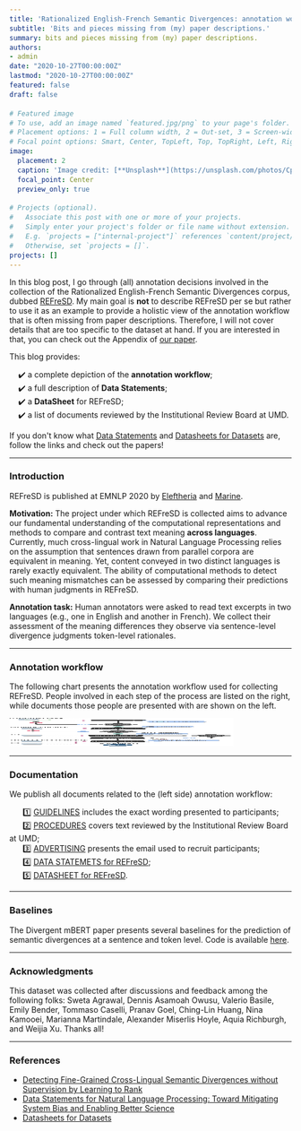 ```yaml
---
title: 'Rationalized English-French Semantic Divergences: annotation workflow'
subtitle: 'Bits and pieces missing from (my) paper descriptions.'
summary: bits and pieces missing from (my) paper descriptions.
authors:
- admin
date: "2020-10-27T00:00:00Z"
lastmod: "2020-10-27T00:00:00Z"
featured: false
draft: false

# Featured image
# To use, add an image named `featured.jpg/png` to your page's folder.
# Placement options: 1 = Full column width, 2 = Out-set, 3 = Screen-width
# Focal point options: Smart, Center, TopLeft, Top, TopRight, Left, Right, BottomLeft, Bottom, BottomRight
image:
  placement: 2
  caption: 'Image credit: [**Unsplash**](https://unsplash.com/photos/CpkOjOcXdUY)'
  focal_point: Center
  preview_only: true

# Projects (optional).
#   Associate this post with one or more of your projects.
#   Simply enter your project's folder or file name without extension.
#   E.g. `projects = ["internal-project"]` references `content/project/deep-learning/index.md`.
#   Otherwise, set `projects = []`.
projects: []
---
```


In this blog post, I go through (all) annotation decisions involved in the collection of the Rationalized English-French
Semantic Divergences corpus, dubbed [REFreSD](https://github.com/Elbria/xling-SemDiv/tree/master/REFreSD). 
My main goal is **not** to describe REFreSD per se but rather to use it as 
an example to provide a holistic view of the annotation workflow that is
often missing from paper descriptions. Therefore, I will not
cover details that are too specific to the dataset at hand. 
If you are interested in that, you can check out the Appendix of [our paper](https://arxiv.org/pdf/2010.03662.pdf).


This blog provides:  

&nbsp; &nbsp; :heavy_check_mark: a complete depiction of the **annotation workflow**; <br>
&nbsp; &nbsp; :heavy_check_mark: a full description of **Data Statements**; <br>
&nbsp; &nbsp; :heavy_check_mark: a **DataSheet** for REFreSD; <br>
&nbsp; &nbsp; :heavy_check_mark: a list of documents reviewed by the Institutional Review Board at UMD. <br>
 

If you don't know what [Data Statements](https://www.aclweb.org/anthology/Q18-1041.pdf) and 
[Datasheets for Datasets](https://arxiv.org/pdf/1803.09010.pdf) are, follow the links and check out the papers!
 
-------------------------------------------------------------------

### Introduction

REFreSD is published at EMNLP 2020 by  [Eleftheria](http://localhost:1313/#about) and [Marine](https://www.cs.umd.edu/~marine/). 
 
**Motivation:** The project under which REFreSD is collected
 aims to advance our fundamental understanding of the computational representations and methods to compare and contrast text meaning **across languages**. Currently, much cross-lingual work in Natural
 Language Processing relies on the assumption that sentences drawn from parallel corpora are equivalent in meaning. 
 Yet, content conveyed in two distinct languages is rarely exactly equivalent. The ability of 
computational methods to detect such meaning mismatches can be assessed by comparing their predictions with human judgments in
 REFreSD.
  
**Annotation task:** Human annotators were asked to read text excerpts in two languages (e.g., one in English and another in French). We collect their assessment of the meaning differences they observe via sentence-level divergence judgments token-level rationales. 

-------------------------------------------------------------------

### Annotation workflow 

The following chart presents the annotation workflow used for collecting REFreSD. People involved
in each step of the process are listed on the right, while documents those people are presented 
with are shown on the left. 

<img src="files/REFreSD.pdf" height="50px" width="400px" >

-------------------------------------------------------------------


### Documentation

We publish all documents related to the (left side) annotation workflow:

&nbsp; &nbsp; &nbsp; :one: [GUIDELINES](files/REFreSD_Annotation_Guidelines.pdf) includes the exact wording presented to participants; <br>
&nbsp; &nbsp; &nbsp; :two: [PROCEDURES](files/REFreSD_Ethical_Review.pdf) covers text reviewed by the Institutional Review Board at UMD; <br>
&nbsp; &nbsp; &nbsp; :three: [ADVERTISING](files/REFreSD_Recruiting_email.pdf) presents the email used to recruit participants; <br>
&nbsp; &nbsp; &nbsp; :four: [DATA STATEMETS for REFreSD](files/REFreSD_Data_Statements.pdf); <br>
&nbsp; &nbsp; &nbsp; :five: [DATASHEET for REFreSD](files/REFreSD_Datasheet.pdf).<br>

-------------------------------------------------------------------

### Baselines

The Divergent mBERT paper presents several baselines for the prediction of semantic divergences at a sentence and token level.
 Code is available [here](https://github.com/Elbria/xling-SemDiv).

-------------------------------------------------------------------


### Acknowledgments

This dataset was collected after discussions and feedback among the following folks: 
Sweta Agrawal, 
Dennis Asamoah Owusu, 
Valerio Basile,
Emily Bender, 
Tommaso Caselli,
Pranav Goel, 
Ching-Lin Huang, 
Nina Kamooei, 
Marianna Martindale,
Alexander Miserlis Hoyle,
Aquia Richburgh, and
Weijia Xu. Thanks all! 

-------------------------------------------------------------------

### References

* [Detecting Fine-Grained Cross-Lingual Semantic Divergences without Supervision by Learning to Rank](https://arxiv.org/pdf/2010.03662.pdf)
* [Data Statements for Natural Language Processing: Toward Mitigating System Bias and Enabling Better Science](https://www.aclweb.org/anthology/Q18-1041.pdf)
* [Datasheets for Datasets](https://arxiv.org/pdf/1803.09010.pdf) 
